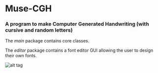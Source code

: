 # Muse-CGH
### A program to make Computer Generated Handwriting (with cursive and random letters)

The *main* package contains core classes.

The *editor* package contains a font editor GUI allowing the user to design their own fonts.

![alt tag](https://github.com/MrVPlussOne/Muse-CGH/blob/master/Editor_Screenshot.png)
